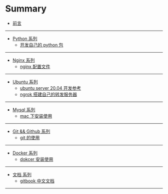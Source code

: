 # Summary

- [前言](README.md)

---

<!-- python编程开发 -->

- [Python 系列](python/README.md)
  - [开发自己的 python 包](./python/package.md)

---

<!-- nginx 系列 -->

- [Nginx 系列](nginx/README.md)
  - [nginx 配置文件](./nginx/nginx-setting.md)

---

<!-- Ubuntu 系列 -->

- [Ubuntu 系列](ubuntu/README.md)
  - [ubuntu server 20.04 开发参考](./ubuntu/ubuntu-server.md)
  - [ngrok 搭建自己的转发服务器](./ubuntu/ngrok-server.md)

---

<!-- Mysql -->

- [Mysql 系列](mysql/README.md)
  - [mac 下安装使用](./mysql/mac下安装使用mysql.md)

---

<!-- git 系列 -->

- [Git && Github 系列](./github/README.md)
  - [git 的使用](./github/git-use.md)

---

<!-- docker 系列 -->

- [Docker 系列](docker/README.md)
  - [dokcer 安装使用](docker/docker-install.md)

---

<!-- 文档 -->

- [文档 系列](book/README.md)
  - [gitbook 中文文档](https://chrisniael.gitbooks.io/gitbook-documentation/content/index.html)

---
